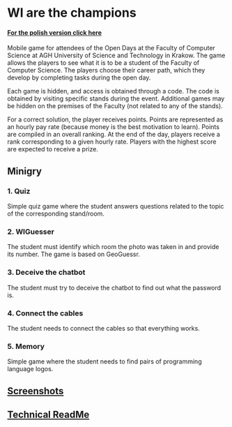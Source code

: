 # WI are the champions
#### [For the polish version click here](README_PL.md)

Mobile game for attendees of the Open Days at the Faculty of Computer Science at AGH University of Science and Technology in Krakow.
The game allows the players to see what it is to be a student of the Faculty of Computer Science.
The players choose their career path, which they develop by completing tasks during the open day.

Each game is hidden, and access is obtained through a code.
The code is obtained by visiting specific stands during the event.
Additional games may be hidden on the premises of the Faculty (not related to any of the stands).

For a correct solution, the player receives points.
Points are represented as an hourly pay rate (because money is the best motivation to learn).
Points are compiled in an overall ranking.
At the end of the day, players receive a rank corresponding to a given hourly rate.
Players with the highest score are expected to receive a prize.


## Minigry
### 1. Quiz 
Simple quiz game where the student answers questions related to the topic of the corresponding stand/room.
### 2. WIGuesser
The student must identify which room the photo was taken in and provide its number. The game is based on GeoGuessr.
### 3. Deceive the chatbot
The student must try to deceive the chatbot to find out what the password is.
### 4. Connect the cables
The student needs to connect the cables so that everything works.
### 5. Memory
Simple game where the student needs to find pairs of programming language logos.

## [Screenshots](docs/eng/preview.md)

## [Technical ReadMe](docs/eng/technical_readme.md)
